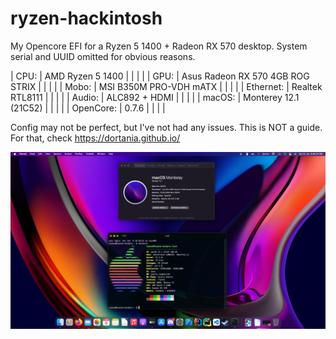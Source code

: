 # ryzen-hackintosh

My Opencore EFI for a Ryzen 5 1400 + Radeon RX 570 desktop.
System serial and UUID omitted for obvious reasons.

| CPU:      | AMD Ryzen 5 1400                 |   |   |   |
| GPU:      | Asus Radeon RX 570 4GB ROG STRIX |   |   |   |
| Mobo:     | MSI B350M PRO-VDH mATX           |   |   |   |
| Ethernet: | Realtek RTL8111                  |   |   |   |
| Audio:    | ALC892 + HDMI                    |   |   |   |
| macOS:    | Monterey 12.1 (21C52)            |   |   |   |
| OpenCore: | 0.7.6                            |   |   |   |

Config may not be perfect, but I've not had any issues.
This is NOT a guide. For that, check https://dortania.github.io/

<img src="https://raw.githubusercontent.com/jnkyto/ryzen-hackintosh/main/mont-12.1.jpg" alt="Screenshot of my About This Mac and Neofetch">
